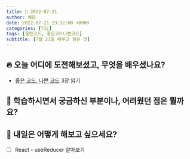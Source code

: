 ```yaml
---
title: 📸 2022-07-21
author: 예은
date: 2022-07-21 23:32:00 +0900
categories: [TIL]
tags: [클린코드, 좋은코드나쁜코드]
subtitle: [7월 21일 배우고 읽은 것]
---
```


## 🔥 오늘 어디에 도전해보셨고, 무엇을 배우셨나요?

- [좋은 코드, 나쁜 코드](/posts/좋은코드나쁜코드/) 3장 읽기

## 🌊 학습하시면서 궁금하신 부분이나, 어려웠던 점은 뭘까요?

## 🌟 내일은 어떻게 해보고 싶으세요?

- [ ] React - useReducer 알아보기
